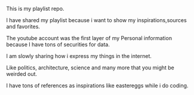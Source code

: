 This is my playlist repo.


I have shared my playlist because i want to show my inspirations,sources and favorites.

The youtube account was the first layer of my Personal information because I have tons of securities for data.

I am slowly sharing how i express my things in the internet.

Like politics, architecture, science and many more that you might be weirded out.

I have tons of references as inspirations like eastereggs while i do coding.


